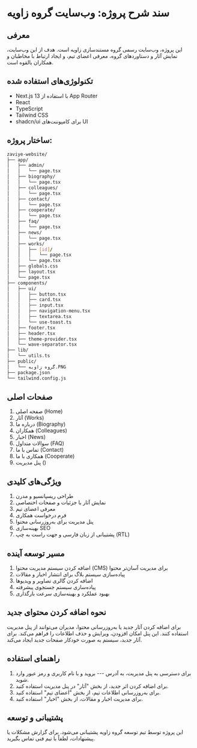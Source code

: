 # سند شرح پروژه: وب‌سایت گروه زاویه

## معرفی
این پروژه، وب‌سایت رسمی گروه مستندسازی زاویه است. هدف از این وب‌سایت، نمایش آثار و دستاوردهای گروه، معرفی اعضای تیم، و ایجاد ارتباط با مخاطبان و همکاران بالقوه است.

## تکنولوژی‌های استفاده شده
- Next.js 13 با استفاده از App Router
- React
- TypeScript
- Tailwind CSS
- shadcn/ui برای کامپوننت‌های UI

## ساختار پروژه:
```bash
zaviye-website/
├── app/
│   ├── admin/
│   │   └── page.tsx
│   ├── biography/
│   │   └── page.tsx
│   ├── colleagues/
│   │   └── page.tsx
│   ├── contact/
│   │   └── page.tsx
│   ├── cooperate/
│   │   └── page.tsx
│   ├── faq/
│   │   └── page.tsx
│   ├── news/
│   │   └── page.tsx
│   ├── works/
│   │   ├── [id]/
│   │   │   └── page.tsx
│   │   └── page.tsx
│   ├── globals.css
│   ├── layout.tsx
│   └── page.tsx
├── components/
│   ├── ui/
│   │   ├── button.tsx
│   │   ├── card.tsx
│   │   ├── input.tsx
│   │   ├── navigation-menu.tsx
│   │   ├── textarea.tsx
│   │   └── use-toast.ts
│   ├── footer.tsx
│   ├── header.tsx
│   ├── theme-provider.tsx
│   └── wave-separator.tsx
├── lib/
│   └── utils.ts
├── public/
│   └── گروه زاویه.PNG
├── package.json
└── tailwind.config.js
```

## صفحات اصلی
1. صفحه اصلی (Home)
2. آثار (Works)
3. درباره ما (Biography)
4. همکاران (Colleagues)
5. اخبار (News)
6. سوالات متداول (FAQ)
7. تماس با ما (Contact)
8. همکاری با ما (Cooperate)
9. پنل مدیریت ()

## ویژگی‌های کلیدی
1. طراحی ریسپانسیو و مدرن
2. نمایش آثار با جزئیات و صفحات اختصاصی
3. معرفی اعضای تیم
4. فرم درخواست همکاری
5. پنل مدیریت برای به‌روزرسانی محتوا
6. بهینه‌سازی SEO
7. پشتیبانی از زبان فارسی و جهت راست به چپ (RTL)

## مسیر توسعه آینده
1. اضافه کردن سیستم مدیریت محتوا (CMS) برای مدیریت آسان‌تر محتوا
2. پیاده‌سازی سیستم بلاگ برای انتشار اخبار و مقالات
3. اضافه کردن گالری تصاویر و ویدیوها
4. پیاده‌سازی سیستم جستجوی پیشرفته
5. بهبود عملکرد و بهینه‌سازی سرعت بارگذاری

## نحوه اضافه کردن محتوای جدید
برای اضافه کردن آثار جدید یا به‌روزرسانی محتوا، مدیران می‌توانند از پنل مدیریت استفاده کنند. این پنل امکان افزودن، ویرایش و حذف اطلاعات را فراهم می‌کند. برای آثار جدید، سیستم به صورت خودکار صفحات جدید ایجاد می‌کند.

## راهنمای استفاده
1. برای دسترسی به پنل مدیریت، به آدرس --- بروید و با نام کاربری و رمز عبور وارد شوید.
2. برای اضافه کردن اثر جدید، از بخش "آثار" در پنل مدیریت استفاده کنید.
3. برای به‌روزرسانی اطلاعات تیم، از بخش "اعضای تیم" استفاده کنید.
4. برای مدیریت اخبار و مقالات، از بخش "اخبار" استفاده کنید.

## پشتیبانی و توسعه
این پروژه توسط تیم توسعه گروه زاویه پشتیبانی می‌شود. برای گزارش مشکلات یا پیشنهادات، لطفاً با تیم فنی تماس بگیرید.
